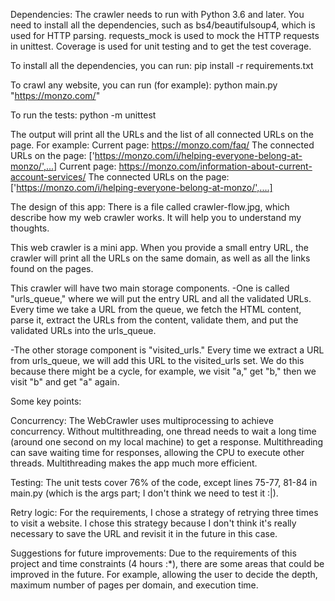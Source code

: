 Dependencies:
The crawler needs to run with Python 3.6 and later.
You need to install all the dependencies, such as bs4/beautifulsoup4, which is used for HTTP parsing.
requests_mock is used to mock the HTTP requests in unittest. 
Coverage is used for unit testing and to get the test coverage.

To install all the dependencies, you can run:
pip install -r requirements.txt

To crawl any website, you can run (for example):
python main.py "https://monzo.com/"

To run the tests:
python -m unittest 

The output will print all the URLs and the list of all connected URLs on the page. For example:
Current page: https://monzo.com/faq/
The connected URLs on the page: ['https://monzo.com/i/helping-everyone-belong-at-monzo/',...]
Current page: https://monzo.com/information-about-current-account-services/
The connected URLs on the page: ['https://monzo.com/i/helping-everyone-belong-at-monzo/',....]

The design of this app:
There is a file called crawler-flow.jpg, which describe how my web crawler works. 
It will help you to understand my thoughts.

This web crawler is a mini app. When you provide a small entry URL, the crawler will print all the URLs on the same domain, 
as well as all the links found on the pages.

This crawler will have two main storage components.
-One is called "urls_queue," where we will put the entry URL and all the validated URLs. Every time we take a URL from the queue, 
we fetch the HTML content, parse it, extract the URLs from the content, validate them, and put the validated URLs into the urls_queue.

-The other storage component is "visited_urls." Every time we extract a URL from urls_queue, we will add this URL to the visited_urls set. 
We do this because there might be a cycle, for example, we visit "a," get "b," then we visit "b" and get "a" again.

Some key points:

Concurrency:
The WebCrawler uses multiprocessing to achieve concurrency. Without multithreading, one thread needs to wait a long time 
(around one second on my local machine) to get a response. Multithreading can save waiting time for responses, 
allowing the CPU to execute other threads. Multithreading makes the app much more efficient.

Testing:
The unit tests cover 76% of the code, except lines 75-77, 81-84 in main.py (which is the args part; I don't think we need to test it :|).

Retry logic:
For the requirements, I chose a strategy of retrying three times to visit a website. I chose this strategy because I don't think it's really necessary to save the URL and revisit it in the future in this case.

Suggestions for future improvements:
Due to the requirements of this project and time constraints (4 hours :*), there are some areas that could be improved in the future. For example, allowing the user to decide the depth, maximum number of pages per domain, and execution time.